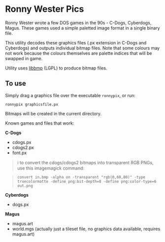 Ronny Wester Pics
===============

Ronny Wester wrote a few DOS games in the 90s - C-Dogs, Cyberdogs, Magus. These games used a simple paletted image format in a single binary file.

This utility decodes these graphics files (.px extension in C-Dogs and Cyberdogs) and outputs individual bitmap files. Note that some colours may not work because the colours themselves are palette indices that will be swapped in game.

Utility uses [libbmp](https://code.google.com/p/libbmp/) (LGPL) to produce bitmap files.

## To use
Simply drag a graphics file over the executable `ronnypix`, or run:

    ronnypix graphicsfile.px

Bitmaps will be created in the current directory.

Known games and files that work:

**C-Dogs**

-  cdogs.px
-  cdogs2.px
-  font.px

> :information_source: to convert the cdogs/cdogs2 bitmaps into transparent RGB PNGs, use this imagemagick command:

> `convert in.bmp -alpha on -transparent "rgb(0,60,80)" -type truecolormatte -define png:bit-depth=8 -define png:color-type=6 out.png`

**Cyberdogs**

- dogs.px

**Magus**

- magus.art
- world.mgs (actually just a tileset file, no graphics data available, requires magus.art)
